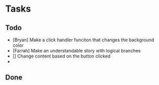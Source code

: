 Tasks
===
   
Todo
---
  - [Bryan] Make a click handler funciton that changes the background color 
  - [Farrah] Make an understandable story with logical branches
  - [] Change content based on the button clicked
  -
Done
---
   
   
   
   
   
   
   
   
   
   
   
   
   
   
   
   
   
   
   
   
   
   
   
   
   